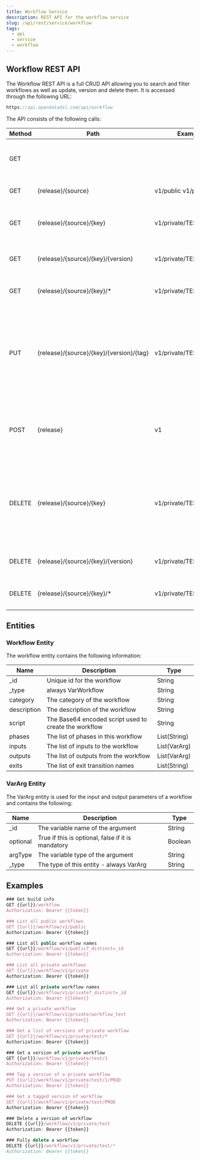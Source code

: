 ```yaml
---
title: Workflow Service
description: REST API for the workflow service
slug: /api/rest/service/workflow
tags:
  - api
  - service
  - workflow
---
```


## Workflow REST API

The Workflow REST API is a full CRUD API allowing you to search and filter workflows as well as update, version and delete them. It is accessed through the following URL:

```js
https://api.opendatadsl.com/api/workflow
```

The API consists of the following calls:

|**Method**|**Path**|**Example**|**Description**|
|-|-|-|-|
|GET|||Get the build information for this service|
|GET|{release}/{source}|v1/public  v1/private|List public or private workflows|
|GET|{release}/{source}/{key}|v1/private/TEST|Retrieve a single workflow using its unique id|
|GET|{release}/{source}/{key}/{version}|v1/private/TEST/1|Retrieve a version of a single workflow|
|GET|{release}/{source}/{key}/*|v1/private/TEST/*|Get a list of versions for a specific workflow|
|PUT|{release}/{source}/{key}/{version}/{tag}|v1/private/TEST/1/PROD|Tag a version with a name (which can be used instead of the version number when retrieving it)|
|POST|{release}|v1|Create or update a workflow, the workflow is the body of the POST request|
|DELETE|{release}/{source}/{key}|v1/private/TEST|Rollback to the previous version of a workflow, if it is the only version then the workflow will be deleted|
|DELETE|{release}/{source}/{key}/{version}|v1/private/TEST/1|Delete a specific version of a workflow|
|DELETE|{release}/{source}/{key}/*|v1/private/TEST/*|Fully delete a workflow, including all versions|

## Entities

### Workflow Entity

The workflow entity contains the following information:

|**Name**|**Description**|**Type**|
|-|-|-|
|_id|Unique id for the workflow|String|
|_type|always VarWorkflow|String|
|category|The category of the workflow|String|
|description|The description of the workflow|String|
|script|The Base64 encoded script used to create the workflow|String|
|phases|The list of phases in this workflow|List(String)|
|inputs|The list of inputs to the workflow|List(VarArg)|
|outputs|The list of outputs from the workflow|List(VarArg)|
|exits|The list of exit transition names|List(String)|

### VarArg Entity

The VarArg entity is used for the input and output parameters of a workflow and contains the following:

|**Name**|**Description**|**Type**|
|-|-|-|
|_id|The variable name of the argument|String|
|optional|True if this is optional, false if it is mandatory|Boolean|
|argType|The variable type of the argument|String|
|_type|The type of this entity - always VarArg|String|

## Examples

```js
### Get build info
GET {{url}}/workflow
Authorization: Bearer {{token}}

### List all public workflows
GET {{url}}/workflow/v1/public
Authorization: Bearer {{token}}

### List all public workflow names
GET {{url}}/workflow/v1/public?_distinct=_id
Authorization: Bearer {{token}}

### List all private workflows
GET {{url}}/workflow/v1/private
Authorization: Bearer {{token}}

### List all private workflow names
GET {{url}}/workflow/v1/private?_distinct=_id
Authorization: Bearer {{token}}

### Get a private workflow
GET {{url}}/workflow/v1/private/workflow_test
Authorization: Bearer {{token}}

### Get a list of versions of private workflow
GET {{url}}/workflow/v1/private/test/*
Authorization: Bearer {{token}}

### Get a version of private workflow
GET {{url}}/workflow/v1/private/test/1
Authorization: Bearer {{token}}

### Tag a version of a private workflow
PUT {{url}}/workflow/v1/private/test/1/PROD
Authorization: Bearer {{token}}

### Get a tagged version of workflow
GET {{url}}/workflow/v1/private/test/PROD
Authorization: Bearer {{token}}

### Delete a version of workflow
DELETE {{url}}/workflow/v1/private/test
Authorization: Bearer {{token}}

### Fully delete a workflow
DELETE {{url}}/workflow/v1/private/test/*
Authorization: Bearer {{token}}
```